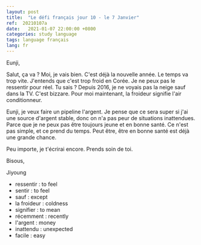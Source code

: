 ```yaml
---
layout: post
title:  "Le défi français jour 10 - le 7 Janvier"
ref:  20210107a
date:   2021-01-07 22:00:00 +0800
categories: study language
tags: language français
lang: fr
---
```


Eunji,

Salut, ça va ? Moi, je vais bien.
C'est déjà la nouvelle année. Le temps va trop vite.
J'entends que c'est trop froid en Corée.
Je ne peux pas le ressentir pour réel.
Tu sais ? Depuis 2016, je ne voyais pas la neige sauf dans la TV. C'est bizzare.
Pour moi maintenant, la froideur signifie l'air conditionneur.

Eunji, je veux faire un pipeline l'argent.
Je pense que ce sera super si j'ai une source d'argent stable, donc on n'a pas peur de situations inattendues.
Parce que je ne peux pas être toujours jeune et en bonne santé.
Ce n'est pas simple, et ce prend du temps. 
Peut être, être en bonne santé est déjà une grande chance.

Peu importe, je t'écrirai encore. Prends soin de toi.

Bisous,

Jiyoung

* ressentir : to feel
* sentir : to feel
* sauf : except
* la froideur : coldness
* signifier : to mean
* récemment : recently 
* l'argent : money
* inattendu : unexpected
* facile : easy 